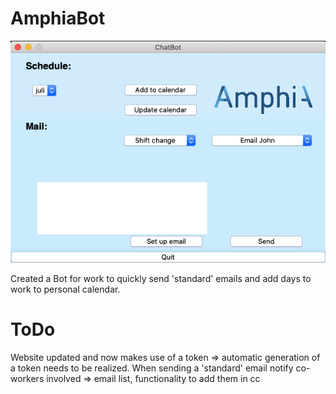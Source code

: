 # AmphiaBot

![alt text](https://github.com/thom145/AmphiaBot/blob/master/image_1.jpg?raw=true)

Created a Bot for work to quickly send 'standard' emails and add days to work to personal 
calendar.

# ToDo
Website updated and now makes use of a token => automatic generation of a token needs to be realized.
When sending a 'standard' email notify co-workers involved => email list, functionality to add them in cc 
